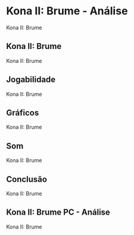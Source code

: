 ---
---

# Kona II: Brume - Análise

Kona II: Brume

## Kona II: Brume

Kona II: Brume

## Jogabilidade

Kona II: Brume

## Gráficos

Kona II: Brume

## Som

Kona II: Brume

## Conclusão

Kona II: Brume

## Kona II: Brume PC - Análise

Kona II: Brume
